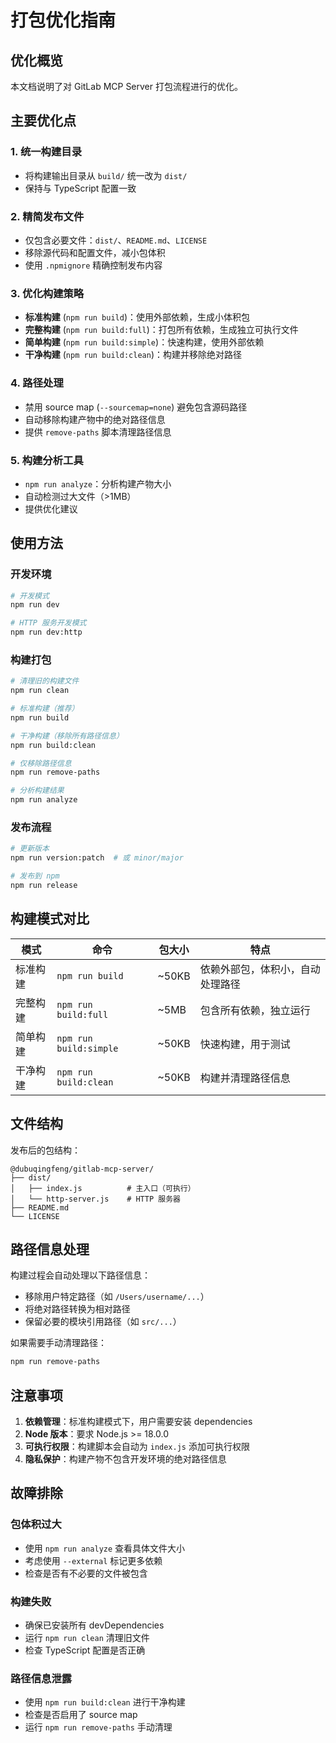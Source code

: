# 打包优化指南

## 优化概览

本文档说明了对 GitLab MCP Server 打包流程进行的优化。

## 主要优化点

### 1. 统一构建目录
- 将构建输出目录从 `build/` 统一改为 `dist/`
- 保持与 TypeScript 配置一致

### 2. 精简发布文件
- 仅包含必要文件：`dist/`、`README.md`、`LICENSE`
- 移除源代码和配置文件，减小包体积
- 使用 `.npmignore` 精确控制发布内容

### 3. 优化构建策略
- **标准构建** (`npm run build`)：使用外部依赖，生成小体积包
- **完整构建** (`npm run build:full`)：打包所有依赖，生成独立可执行文件
- **简单构建** (`npm run build:simple`)：快速构建，使用外部依赖
- **干净构建** (`npm run build:clean`)：构建并移除绝对路径

### 4. 路径处理
- 禁用 source map (`--sourcemap=none`) 避免包含源码路径
- 自动移除构建产物中的绝对路径信息
- 提供 `remove-paths` 脚本清理路径信息

### 5. 构建分析工具
- `npm run analyze`：分析构建产物大小
- 自动检测过大文件（>1MB）
- 提供优化建议

## 使用方法

### 开发环境
```bash
# 开发模式
npm run dev

# HTTP 服务开发模式
npm run dev:http
```

### 构建打包
```bash
# 清理旧的构建文件
npm run clean

# 标准构建（推荐）
npm run build

# 干净构建（移除所有路径信息）
npm run build:clean

# 仅移除路径信息
npm run remove-paths

# 分析构建结果
npm run analyze
```

### 发布流程
```bash
# 更新版本
npm run version:patch  # 或 minor/major

# 发布到 npm
npm run release
```

## 构建模式对比

| 模式 | 命令 | 包大小 | 特点 |
|------|------|--------|------|
| 标准构建 | `npm run build` | ~50KB | 依赖外部包，体积小，自动处理路径 |
| 完整构建 | `npm run build:full` | ~5MB | 包含所有依赖，独立运行 |
| 简单构建 | `npm run build:simple` | ~50KB | 快速构建，用于测试 |
| 干净构建 | `npm run build:clean` | ~50KB | 构建并清理路径信息 |

## 文件结构

发布后的包结构：
```
@dubuqingfeng/gitlab-mcp-server/
├── dist/
│   ├── index.js          # 主入口（可执行）
│   └── http-server.js    # HTTP 服务器
├── README.md
└── LICENSE
```

## 路径信息处理

构建过程会自动处理以下路径信息：
- 移除用户特定路径（如 `/Users/username/...`）
- 将绝对路径转换为相对路径
- 保留必要的模块引用路径（如 `src/...`）

如果需要手动清理路径：
```bash
npm run remove-paths
```

## 注意事项

1. **依赖管理**：标准构建模式下，用户需要安装 dependencies
2. **Node 版本**：要求 Node.js >= 18.0.0
3. **可执行权限**：构建脚本会自动为 `index.js` 添加可执行权限
4. **隐私保护**：构建产物不包含开发环境的绝对路径信息

## 故障排除

### 包体积过大
- 使用 `npm run analyze` 查看具体文件大小
- 考虑使用 `--external` 标记更多依赖
- 检查是否有不必要的文件被包含

### 构建失败
- 确保已安装所有 devDependencies
- 运行 `npm run clean` 清理旧文件
- 检查 TypeScript 配置是否正确

### 路径信息泄露
- 使用 `npm run build:clean` 进行干净构建
- 检查是否启用了 source map
- 运行 `npm run remove-paths` 手动清理 